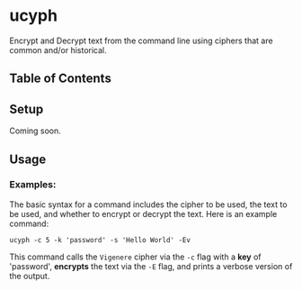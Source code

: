 # ucyph
Encrypt and Decrypt text from the command line using ciphers that are common and/or historical. 

## Table of Contents

## Setup
Coming soon.

## Usage

### Examples:
The basic syntax for a command includes the cipher to be used, the text to be used, and whether to encrypt or decrypt the text. Here is an example command:
```shell
ucyph -c 5 -k 'password' -s 'Hello World' -Ev
```

This command calls the ```Vigenere``` cipher via the ```-c``` flag with a **key** of 'password', **encrypts** the text via the ```-E``` flag, and prints a verbose version of the output. 
